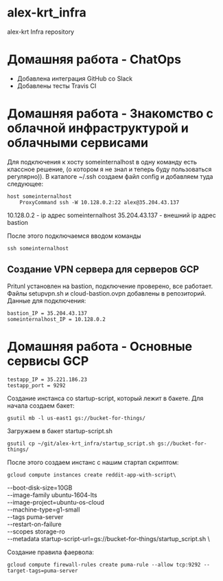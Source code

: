 # alex-krt_infra
alex-krt Infra repository

# Домашняя работа -  ChatOps
- Добавлена интеграция GitHub со Slack
- Добавлены тесты Travis CI

# Домашняя работа - Знакомство с облачной инфраструктурой и облачными сервисами

Для подключения к хосту someinternalhost в одну команду есть классное решение, (о котором я не знал и теперь буду пользоваться регулярно)).
В каталоге ~/.ssh создаем файл config и добавляем туда следующее:
	
	host someinternalhost
		ProxyCommand ssh -W 10.128.0.2:22 alex@35.204.43.137

10.128.0.2 - ip адрес someinternalhost
35.204.43.137 - внешний ip адрес bastion

После этого подключаемся вводом команды 
	
	ssh someinternalhost

## Создание VPN сервера для серверов GCP

Pritunl установлен на bastion, подключение проверено, все работает.
Файлы setupvpn.sh и cloud-bastion.ovpn добавлены в репозиторий.
Данные для подключения:

	bastion_IP = 35.204.43.137
	someinternalhost_IP = 10.128.0.2

# Домашняя работа - Основные сервисы GCP

	testapp_IP = 35.221.186.23
	testapp_port = 9292

Создание инстанса со startup-script, который лежит в бакете.
Для начала создаем бакет:

	gsutil mb -l us-east1 gs://bucket-for-things/

Загружаем в бакет startup-script.sh

	gsutil cp ~/git/alex-krt_infra/startup_script.sh gs://bucket-for-things/

После этого создаем инстанс с нашим стартап скриптом:

	gcloud compute instances create reddit-app-with-script\
  --boot-disk-size=10GB \
  --image-family ubuntu-1604-lts \
  --image-project=ubuntu-os-cloud \
  --machine-type=g1-small \
  --tags puma-server \
  --restart-on-failure \
  --scopes storage-ro \
  --metadata startup-script-url=gs://bucket-for-things/startup_script.sh \

Создание правила фаервола:

	gcloud compute firewall-rules create puma-rule --allow tcp:9292 --target-tags=puma-server